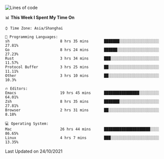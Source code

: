 <!--START_SECTION:waka-->
![Lines of code](https://img.shields.io/badge/From%20Hello%20World%20I%27ve%20Written-34391%20lines%20of%20code-blue)

📊 **This Week I Spent My Time On** 

```text
⌚︎ Time Zone: Asia/Shanghai

💬 Programming Languages: 
sh                       8 hrs 35 mins       ███████░░░░░░░░░░░░░░░░░░   27.81% 
Go                       8 hrs 24 mins       ██████░░░░░░░░░░░░░░░░░░░   27.23% 
Rust                     3 hrs 34 mins       ███░░░░░░░░░░░░░░░░░░░░░░   11.57% 
Protocol Buffer          3 hrs 25 mins       ██░░░░░░░░░░░░░░░░░░░░░░░   11.11% 
Other                    3 hrs 10 mins       ██░░░░░░░░░░░░░░░░░░░░░░░   10.3%

🔥 Editors: 
Emacs                    19 hrs 45 mins      ████████████████░░░░░░░░░   64.01% 
Zsh                      8 hrs 35 mins       ███████░░░░░░░░░░░░░░░░░░   27.81% 
Browser                  2 hrs 31 mins       ██░░░░░░░░░░░░░░░░░░░░░░░   8.18%

💻 Operating System: 
Mac                      26 hrs 44 mins      █████████████████████░░░░   86.65% 
Linux                    4 hrs 7 mins        ███░░░░░░░░░░░░░░░░░░░░░░   13.35%

```


 Last Updated on 24/10/2021
<!--END_SECTION:waka-->
